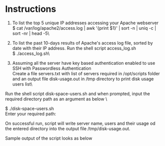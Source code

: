Instructions
============

1. To list the top 5 unique IP addresses accessing your Apache webserver\
   $ cat /var/log/apache2/access.log | awk '{print $1}' | sort -n | uniq -c | sort -nr | head -5\

2. To list the past 10-days results of Apache's access log file, sorted by date with their IP address.
   Run the shell script access_log.sh\
   $ ./access_log.sh\

3. Assuming all the server have key based authentication enabled to use SSH with Passwordless     Authentication\
  Create a file servers.txt with list of servers required  in /opt/scripts folder and an output file disk-usage.out in /tmp directory to print disk usage users list\

  Run the shell script disk-space-users.sh and when prompted, input the required directory path as an argument as below \
   
   $ ./disk-space-users.sh\
    Enter your required path: 

  On successful run, script will write server name, users and their usage od the entered directory into the output file /tmp/disk-usage.out.

  Sample output of the script looks as below
    


